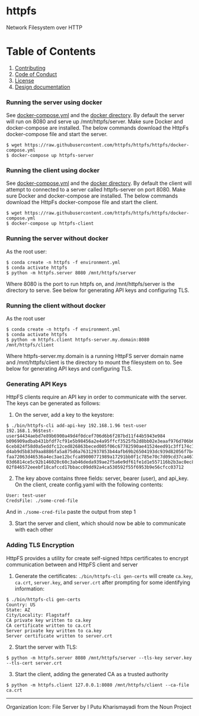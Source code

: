 # httpfs

Network Filesystem over HTTP

# Table of Contents
1. [Contributing](./CONTRIBUTING.md)
2. [Code of Conduct](./CODE_OF_CONDUCT.md)
3. [License](./LICENSE)
4. [Design documentation](./docs/)

### Running the server using docker
See [docker-compose.yml](./docker-compose.yml) and the [docker directory](./docker/).
By default the server will run on 8080 and serve up /mnt/httpfs/server. Make sure
Docker and docker-compose are installed. The below commands download the HttpFs
docker-compose file and start the server.
```shell script
$ wget https://raw.githubusercontent.com/httpfs/httpfs/httpfs/docker-compose.yml
$ docker-compose up httpfs-server
```

### Running the client using docker
See [docker-compose.yml](./docker-compose.yml) and the [docker directory](./docker/).
By default the client will attempt to connected to a server called 
httpfs-server on port 8080. Make sure Docker and docker-compose are installed.
The below commands download the HttpFs docker-compose file and start the client.
```shell script
$ wget https://raw.githubusercontent.com/httpfs/httpfs/httpfs/docker-compose.yml
$ docker-compose up httpfs-client
```

### Running the server without docker
As the root user:
```shell script
$ conda create -n httpfs -f environment.yml
$ conda activate httpfs
$ python -m httpfs.server 8080 /mnt/httpfs/server
```
Where 8080 is the port to run httpfs on, and /mnt/httpfs/server is the directory
to serve. See below for generating API keys and configuring TLS.

### Running the client without docker
As the root user
```shell script
$ conda create -n httpfs -f environment.yml
$ conda activate httpfs
$ python -m httpfs.client httpfs-server.my.domain:8080 /mnt/httpfs/client
```
Where httpfs-server.my.domain is a running HttpFS server domain name
and /mnt/httpfs/client is the directory to mount the filesystem on to.
See below for generating API keys and configuring TLS.

### Generating API Keys
HttpFS clients require an API key in order to communicate with the server.
The keys can be generated as follows:

1. On the server, add a key to the keystore:
```shell script
$ ./bin/httpfs-cli add-api-key 192.168.1.96 test-user
192.168.1.96$test-user$4434aebd7e89b6900a49d4f0dcef706d6b6f287bd11f44b5943e984
b096909adbab431bfdf7cf91e5b98456a2e4a95ffcf3525fb2d8bb02e3eaaf976d706b687f6b1c
6ceb824f58d0a5eddfc12ced826863beced005f06c67782590ae41524eed91c3ff174c1c78a062
d4ab9d5b83d9aa8886fa5a875d6a76312937853b44afb69b26504193dc939d82056f7b4321f6cb
faa72063d46536a4ec3ae12bcfca89000771989a17291bb0f1c785e70c7d09cd37ca467866e23c
03d6814ce5c92b146020c60c3ab46deda939ae2f5a6e9df61fe1d1e557116b2b3ac0ec8037ec1f
02f846572eeebf18cafccd17bbacc09dd92a4ca530592f55f6953b9e56cfcc03712
```

2. The key above contains three fields: server, bearer (user), and api_key.
On the client, create config.yaml with the following contents:
```shell script
User: test-user
CredsFile: ./some-cred-file
```
And in `./some-cred-file` paste the output from step 1

3. Start the server and client, which should now be able to communicate with
each other

### Adding TLS Encryption
HttpFS provides a utility for create self-signed https certificates to encrypt
communication between and HttpFS client and server

1. Generate the certificates: `./bin/httpfs-cli gen-certs` will create `ca.key`,
`ca.crt`, `server.key`, and `server.crt` after prompting for some identifying
information:
```shell script
$ ./bin/httpfs-cli gen-certs
Country: US
State: AZ
City/Locality: Flagstaff
CA private key written to ca.key
CA certificate written to ca.crt
Server private key written to ca.key
Server certificate written to server.crt
```

2. Start the server with TLS:
```shell script
$ python -m httpfs.server 8080 /mnt/httpfs/server --tls-key server.key --tls-cert server.crt
```

3. Start the client, adding the generated CA as a trusted authority
```shell script
$ python -m httpfs.client 127.0.0.1:8080 /mnt/httpfs/client --ca-file ca.crt
```

---
Organization Icon: File Server by I Putu Kharismayadi from the Noun Project
